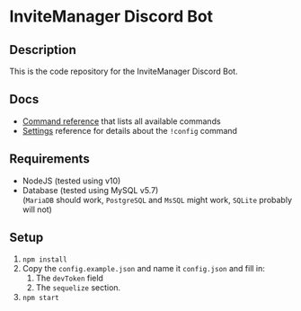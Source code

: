 # InviteManager Discord Bot

## Description

This is the code repository for the InviteManager Discord Bot.

## Docs

- [Command reference](docs/Commands.md) that lists all available commands
- [Settings](docs/Settings.md) reference for details about the `!config` command

## Requirements

- NodeJS (tested using v10)
- Database (tested using MySQL v5.7)  
  (`MariaDB` should work, `PostgreSQL` and `MsSQL` might work, `SQLite` probably will not)

## Setup

1. `npm install`
1. Copy the `config.example.json` and name it `config.json` and fill in:
   1. The `devToken` field
   1. The `sequelize` section.
1. `npm start`
